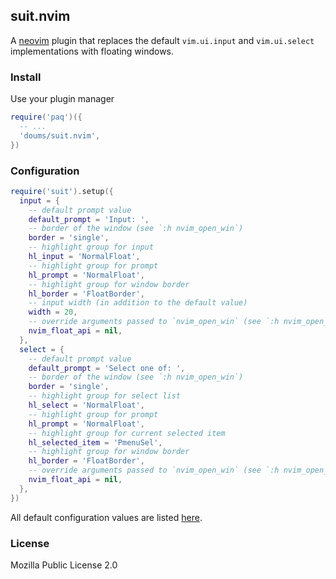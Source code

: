 ## suit.nvim

A [neovim](https://neovim.io/) plugin that replaces the default
`vim.ui.input` and `vim.ui.select` implementations with floating
windows.

### Install

Use your plugin manager

```lua
require('paq')({
  -- ...
  'doums/suit.nvim',
})
```

### Configuration

```lua
require('suit').setup({
  input = {
    -- default prompt value
    default_prompt = 'Input: ',
    -- border of the window (see `:h nvim_open_win`)
    border = 'single',
    -- highlight group for input
    hl_input = 'NormalFloat',
    -- highlight group for prompt
    hl_prompt = 'NormalFloat',
    -- highlight group for window border
    hl_border = 'FloatBorder',
    -- input width (in addition to the default value)
    width = 20,
    -- override arguments passed to `nvim_open_win` (see `:h nvim_open_win`)
    nvim_float_api = nil,
  },
  select = {
    -- default prompt value
    default_prompt = 'Select one of: ',
    -- border of the window (see `:h nvim_open_win`)
    border = 'single',
    -- highlight group for select list
    hl_select = 'NormalFloat',
    -- highlight group for prompt
    hl_prompt = 'NormalFloat',
    -- highlight group for current selected item
    hl_selected_item = 'PmenuSel',
    -- highlight group for window border
    hl_border = 'FloatBorder',
    -- override arguments passed to `nvim_open_win` (see `:h nvim_open_win`)
    nvim_float_api = nil,
  },
})
```

All default configuration values are listed
[here](https://github.com/doums/suit.nvim/blob/main/lua/suit/config.lua).

### License

Mozilla Public License 2.0
